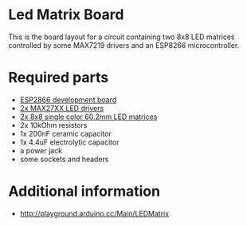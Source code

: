 # Led Matrix Board
This is the board layout for a circuit containing two 8x8 LED matrices controlled by some MAX7219 drivers and an ESP8266 microcontroller.

# Required parts
 - [ESP2866 development board](https://www.gearbest.com/transmitters-receivers-module/pp_366523.html?wid=21)
 - [2x MAX27XX LED drivers](https://www.maximintegrated.com/en/products/power/display-power-control/MAX7221.html)
 - [2x 8x8 single color 60.2mm LED matrices](https://www.tme.eu/de/details/lm-88g23-cc/led-matrix-displays/)
 - 2x 10kOhm resistors
 - 1x 200nF ceramic capacitor
 - 1x 4.4uF electrolytic capacitor
 - a power jack
 - some sockets and headers

# Additional information
 - http://playground.arduino.cc/Main/LEDMatrix